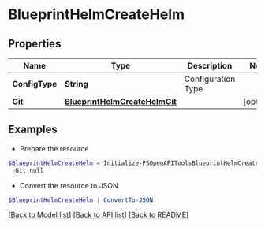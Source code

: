 # BlueprintHelmCreateHelm
## Properties

Name | Type | Description | Notes
------------ | ------------- | ------------- | -------------
**ConfigType** | **String** | Configuration Type | 
**Git** | [**BlueprintHelmCreateHelmGit**](BlueprintHelmCreateHelmGit.md) |  | [optional] 

## Examples

- Prepare the resource
```powershell
$BlueprintHelmCreateHelm = Initialize-PSOpenAPIToolsBlueprintHelmCreateHelm  -ConfigType null `
 -Git null
```

- Convert the resource to JSON
```powershell
$BlueprintHelmCreateHelm | ConvertTo-JSON
```

[[Back to Model list]](../README.md#documentation-for-models) [[Back to API list]](../README.md#documentation-for-api-endpoints) [[Back to README]](../README.md)

